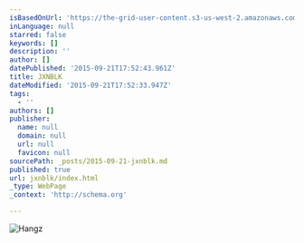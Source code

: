 ```yaml
---
isBasedOnUrl: 'https://the-grid-user-content.s3-us-west-2.amazonaws.com/61006f9a-a037-4448-89b9-2d5e58129a46.jpg'
inLanguage: null
starred: false
keywords: []
description: ''
author: []
datePublished: '2015-09-21T17:52:43.961Z'
title: JXNBLK
dateModified: '2015-09-21T17:52:33.947Z'
tags:
  - ''
authors: []
publisher:
  name: null
  domain: null
  url: null
  favicon: null
sourcePath: _posts/2015-09-21-jxnblk.md
published: true
url: jxnblk/index.html
_type: WebPage
_context: 'http://schema.org'

---
```

![Hangz](https://the-grid-user-content.s3-us-west-2.amazonaws.com/61006f9a-a037-4448-89b9-2d5e58129a46.jpg)
